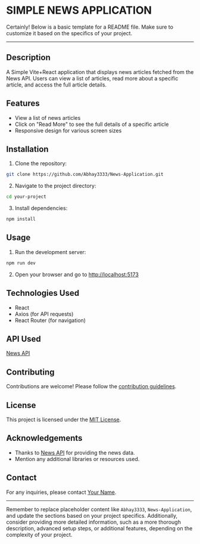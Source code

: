 
# SIMPLE NEWS APPLICATION

Certainly! Below is a basic template for a README file. Make sure to customize it based on the specifics of your project.

---


## Description

A Simple Vite+React application that displays news articles fetched from the News API. Users can view a list of articles, read more about a specific article, and access the full article details.

## Features

- View a list of news articles
- Click on "Read More" to see the full details of a specific article
- Responsive design for various screen sizes

## Installation

1. Clone the repository:

```bash
git clone https://github.com/Abhay3333/News-Application.git
```

2. Navigate to the project directory:

```bash
cd your-project
```

3. Install dependencies:

```bash
npm install
```

## Usage

1. Run the development server:

```bash
npm run dev
```

2. Open your browser and go to [http://localhost:5173](http://localhost:5173)

## Technologies Used

- React
- Axios (for API requests)
- React Router (for navigation)

## API Used

[News API](https://newsapi.org/)



## Contributing

Contributions are welcome! Please follow the [contribution guidelines](CONTRIBUTING.md).

## License

This project is licensed under the [MIT License](LICENSE).

## Acknowledgements

- Thanks to [News API](https://newsapi.org/) for providing the news data.
- Mention any additional libraries or resources used.

## Contact

For any inquiries, please contact [Your Name](abhayupadhaya829@gmail.com).

---

Remember to replace placeholder content like `Abhay3333`, `News-Application`, and update the sections based on your project specifics. Additionally, consider providing more detailed information, such as a more thorough description, advanced setup steps, or additional features, depending on the complexity of your project.
